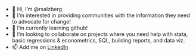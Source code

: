 - 👋 Hi, I’m @rsalzberg
- 👀 I’m interested in providing communities with the information they need to advocate for change!
- 🌱 I’m currently learning github!
- 💞️ I’m looking to collaborate on projects where you need help with stata, basic regressions & econometrics, SQL, building reports, and data viz.
- 📫 Add me on [LinkedIn](https://www.linkedin.com/in/rachel-salzberg/)
